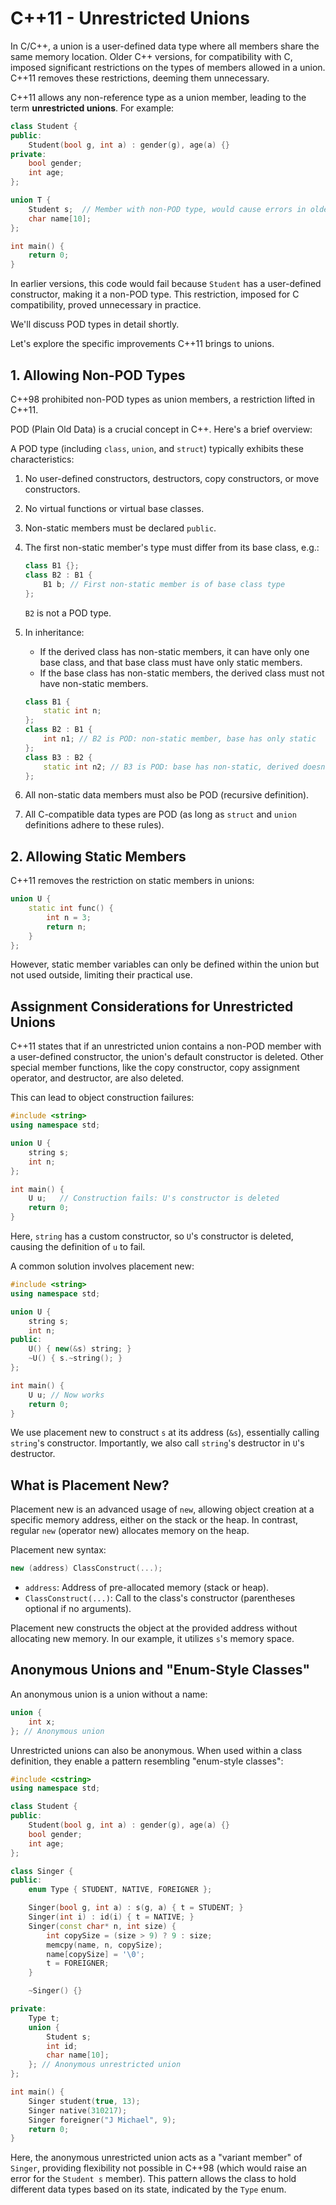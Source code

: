 # C++11 - Unrestricted Unions

In C/C++, a union is a user-defined data type where all members share the same memory location. Older C++ versions, for compatibility with C, imposed significant restrictions on the types of members allowed in a union. C++11 removes these restrictions, deeming them unnecessary.

C++11 allows any non-reference type as a union member, leading to the term **unrestricted unions**. For example:

```c++
class Student {
public:
    Student(bool g, int a) : gender(g), age(a) {}
private:
    bool gender;
    int age;
};

union T {
    Student s;  // Member with non-POD type, would cause errors in older compilers
    char name[10];
};

int main() {
    return 0;
}
```

In earlier versions, this code would fail because `Student` has a user-defined constructor, making it a non-POD type. This restriction, imposed for C compatibility, proved unnecessary in practice.

We'll discuss POD types in detail shortly.

Let's explore the specific improvements C++11 brings to unions.

## 1. Allowing Non-POD Types

C++98 prohibited non-POD types as union members, a restriction lifted in C++11.

POD (Plain Old Data) is a crucial concept in C++. Here's a brief overview:

A POD type (including `class`, `union`, and `struct`) typically exhibits these characteristics:

1. No user-defined constructors, destructors, copy constructors, or move constructors.

2. No virtual functions or virtual base classes.

3. Non-static members must be declared `public`.

4. The first non-static member's type must differ from its base class, e.g.:

   ```c++
   class B1 {};
   class B2 : B1 {
       B1 b; // First non-static member is of base class type
   };
   ```

   `B2` is not a POD type.

5. In inheritance:

   - If the derived class has non-static members, it can have only one base class, and that base class must have only static members.
   - If the base class has non-static members, the derived class must not have non-static members.

   ```c++
   class B1 {
       static int n;
   };
   class B2 : B1 {
       int n1; // B2 is POD: non-static member, base has only static
   };
   class B3 : B2 {
       static int n2; // B3 is POD: base has non-static, derived doesn't
   };
   ```

6. All non-static data members must also be POD (recursive definition).

7. All C-compatible data types are POD (as long as `struct` and `union` definitions adhere to these rules).

## 2. Allowing Static Members

C++11 removes the restriction on static members in unions:

```c++
union U {
    static int func() {
        int n = 3;
        return n;
    }
};
```

However, static member variables can only be defined within the union but not used outside, limiting their practical use.

## Assignment Considerations for Unrestricted Unions

C++11 states that if an unrestricted union contains a non-POD member with a user-defined constructor, the union's default constructor is deleted. Other special member functions, like the copy constructor, copy assignment operator, and destructor, are also deleted.

This can lead to object construction failures:

```c++
#include <string>
using namespace std;

union U {
    string s;
    int n;
};

int main() {
    U u;   // Construction fails: U's constructor is deleted
    return 0;
}
```

Here, `string` has a custom constructor, so `U`'s constructor is deleted, causing the definition of `u` to fail.

A common solution involves placement new:

```c++
#include <string>
using namespace std;

union U {
    string s;
    int n;
public:
    U() { new(&s) string; }
    ~U() { s.~string(); }
};

int main() {
    U u; // Now works
    return 0;
}
```

We use placement new to construct `s` at its address (`&s`), essentially calling `string`'s constructor. Importantly, we also call `string`'s destructor in `U`'s destructor.

## What is Placement New?

Placement new is an advanced usage of `new`, allowing object creation at a specific memory address, either on the stack or the heap. In contrast, regular `new` (operator new) allocates memory on the heap.

Placement new syntax:

```c++
new (address) ClassConstruct(...);
```

- `address`: Address of pre-allocated memory (stack or heap).
- `ClassConstruct(...)`: Call to the class's constructor (parentheses optional if no arguments).

Placement new constructs the object at the provided address without allocating new memory. In our example, it utilizes `s`'s memory space.

## Anonymous Unions and "Enum-Style Classes"

An anonymous union is a union without a name:

```c++
union {
    int x;
}; // Anonymous union
```

Unrestricted unions can also be anonymous. When used within a class definition, they enable a pattern resembling "enum-style classes":

```c++
#include <cstring>
using namespace std;

class Student {
public:
    Student(bool g, int a) : gender(g), age(a) {}
    bool gender;
    int age;
};

class Singer {
public:
    enum Type { STUDENT, NATIVE, FOREIGNER };

    Singer(bool g, int a) : s(g, a) { t = STUDENT; }
    Singer(int i) : id(i) { t = NATIVE; }
    Singer(const char* n, int size) {
        int copySize = (size > 9) ? 9 : size;
        memcpy(name, n, copySize);
        name[copySize] = '\0';
        t = FOREIGNER;
    }

    ~Singer() {}

private:
    Type t;
    union {
        Student s;
        int id;
        char name[10];
    }; // Anonymous unrestricted union
};

int main() {
    Singer student(true, 13);
    Singer native(310217);
    Singer foreigner("J Michael", 9);
    return 0;
}
```

Here, the anonymous unrestricted union acts as a "variant member" of `Singer`, providing flexibility not possible in C++98 (which would raise an error for the `Student s` member). This pattern allows the class to hold different data types based on its state, indicated by the `Type` enum.
